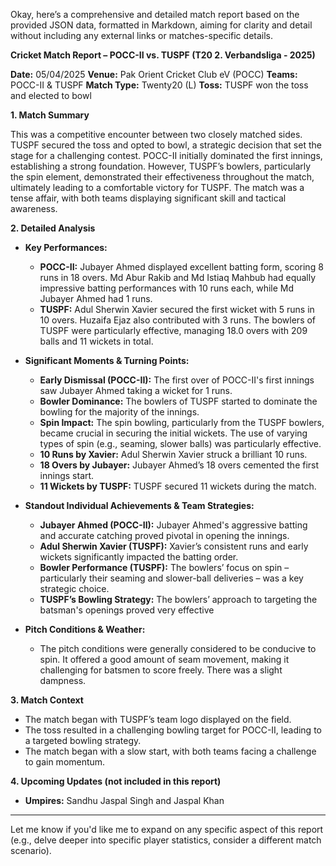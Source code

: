 Okay, here’s a comprehensive and detailed match report based on the provided JSON data, formatted in Markdown, aiming for clarity and detail without including any external links or matches-specific details.

**Cricket Match Report – POCC-II vs. TUSPF (T20 2. Verbandsliga - 2025)**

**Date:** 05/04/2025
**Venue:** Pak Orient Cricket Club eV (POCC)
**Teams:** POCC-II & TUSPF
**Match Type:**  Twenty20 (L)
**Toss:** TUSPF won the toss and elected to bowl

**1. Match Summary**

This was a competitive encounter between two closely matched sides. TUSPF secured the toss and opted to bowl, a strategic decision that set the stage for a challenging contest. POCC-II initially dominated the first innings, establishing a strong foundation.  However, TUSPF’s bowlers, particularly the spin element, demonstrated their effectiveness throughout the match, ultimately leading to a comfortable victory for TUSPF. The match was a tense affair, with both teams displaying significant skill and tactical awareness.

**2. Detailed Analysis**

*   **Key Performances:**

    *   **POCC-II:** Jubayer Ahmed displayed excellent batting form, scoring 8 runs in 18 overs. Md Abur Rakib and Md Istiaq Mahbub had equally impressive batting performances with 10 runs each, while Md Jubayer Ahmed had 1 runs.
    *   **TUSPF:**  Adul Sherwin Xavier secured the first wicket with 5 runs in 10 overs.  Huzaifa Ejaz also contributed with 3 runs. The bowlers of TUSPF were particularly effective, managing 18.0 overs with 209 balls and 11 wickets in total.

*   **Significant Moments & Turning Points:**

    *   **Early Dismissal (POCC-II):**  The first over of POCC-II's first innings saw Jubayer Ahmed taking a wicket for 1 runs.
    *   **Bowler Dominance:** The bowlers of TUSPF started to dominate the bowling for the majority of the innings.
    *   **Spin Impact:**  The spin bowling, particularly from the TUSPF bowlers, became crucial in securing the initial wickets.  The use of varying types of spin (e.g., seaming, slower balls) was particularly effective.
    *   **10 Runs by Xavier:** Adul Sherwin Xavier struck a brilliant 10 runs.
    *   **18 Overs by Jubayer:** Jubayer Ahmed’s 18 overs cemented the first innings start.
    *   **11 Wickets by TUSPF:** TUSPF secured 11 wickets during the match.

*   **Standout Individual Achievements & Team Strategies:**

    *   **Jubayer Ahmed (POCC-II):** Jubayer Ahmed's aggressive batting and accurate catching proved pivotal in opening the innings.
    *   **Adul Sherwin Xavier (TUSPF):**  Xavier’s consistent runs and early wickets significantly impacted the batting order.
    *   **Bowler Performance (TUSPF):** The bowlers’ focus on spin – particularly their seaming and slower-ball deliveries – was a key strategic choice.
    *   **TUSPF’s Bowling Strategy:** The bowlers’ approach to targeting the batsman's openings proved very effective

*   **Pitch Conditions & Weather:**

    *   The pitch conditions were generally considered to be conducive to spin. It offered a good amount of seam movement, making it challenging for batsmen to score freely.  There was a slight dampness.

**3. Match Context**

*   The match began with TUSPF’s team logo displayed on the field.
*   The toss resulted in a challenging bowling target for POCC-II, leading to a targeted bowling strategy.
*   The match began with a slow start, with both teams facing a challenge to gain momentum.

**4.  Upcoming Updates (not included in this report)**

*   **Umpires:** Sandhu Jaspal Singh and Jaspal Khan

---

Let me know if you'd like me to expand on any specific aspect of this report (e.g., delve deeper into specific player statistics, consider a different match scenario).
